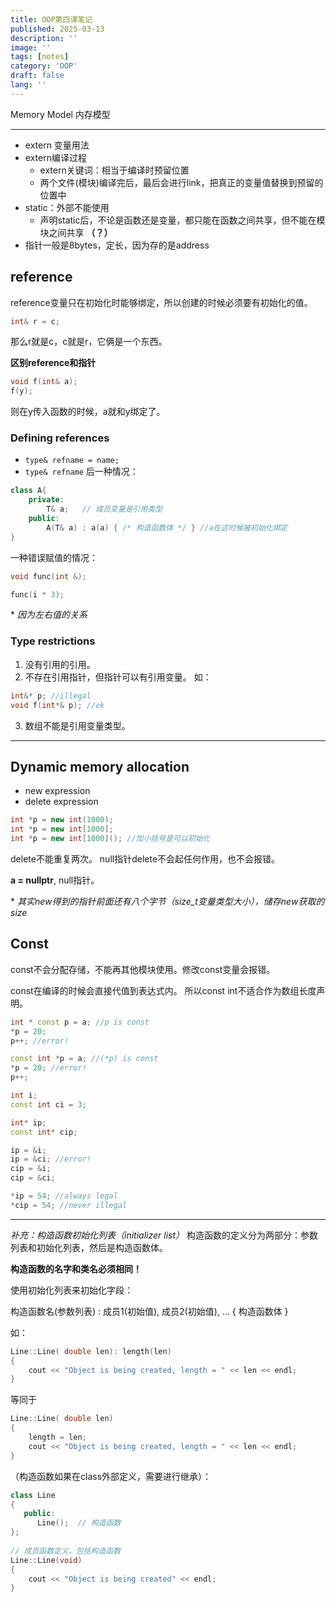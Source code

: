 ```yaml
---
title: OOP第四课笔记
published: 2025-03-13
description: ''
image: ''
tags: [notes]
category: 'OOP'
draft: false 
lang: ''
---
```

Memory Model 
内存模型

---

- extern 变量用法
- extern编译过程
    - extern关键词：相当于编译时预留位置
    - 两个文件(模块)编译完后，最后会进行link，把真正的变量值替换到预留的位置中
- static：外部不能使用
    - 声明static后，不论是函数还是变量，都只能在函数之间共享，但不能在模块之间共享 **（？）**
- 指针一般是8bytes，定长，因为存的是address

## reference
reference变量只在初始化时能够绑定，所以创建的时候必须要有初始化的值。
```cpp
int& r = c;
```
那么r就是c，c就是r，它俩是一个东西。

**区别reference和指针**

```cpp
void f(int& a);
f(y);
```
则在y传入函数的时候，a就和y绑定了。

### Defining references
- `type& refname = name;`
- `type& refname`
后一种情况：
```cpp
class A{
    private:
        T& a;   // 成员变量是引用类型
    public:
        A(T& a) : a(a) { /* 构造函数体 */ } //a在这时候被初始化绑定
}
```

一种错误赋值的情况：
```cpp
void func(int &);

func(i * 3);
```
\* *因为左右值的关系*


### Type restrictions
1. 没有引用的引用。
2. 不存在引用指针，但指针可以有引用变量。
如：
```cpp
int&* p; //illegal
void f(int*& p); //ok
```
3. 数组不能是引用变量类型。

---
## Dynamic memory allocation
- new expression
- delete expression
 
```cpp
int *p = new int(1000);
int *p = new int[1000];
int *p = new int[1000](); //加小括号是可以初始化
```
delete不能重复两次。
null指针delete不会起任何作用，也不会报错。

**a = nullptr**, null指针。

\* *其实new得到的指针前面还有八个字节（size_t变量类型大小），储存new获取的size*

## Const
const不会分配存储，不能再其他模块使用。修改const变量会报错。

const在编译的时候会直接代值到表达式内。
所以const int不适合作为数组长度声明。
```cpp
int * const p = a; //p is const
*p = 20;
p++; //error!

const int *p = a; //(*p) is const
*p = 20; //error!
p++;
```

```cpp
int i;
const int ci = 3;

int* ip;
const int* cip;

ip = &i;
ip = &ci; //error!
cip = &i;
cip = &ci;

*ip = 54; //always legal
*cip = 54; //never illegal
```

---
*补充：构造函数初始化列表（initializer list）*
构造函数的定义分为两部分：参数列表和初始化列表，然后是构造函数体。

**构造函数的名字和类名必须相同！**

使用初始化列表来初始化字段：

构造函数名(参数列表) : 成员1(初始值), 成员2(初始值), … { 构造函数体 }

如：
```cpp
Line::Line( double len): length(len)
{
    cout << "Object is being created, length = " << len << endl;
}
```
等同于
```cpp
Line::Line( double len)
{
    length = len;
    cout << "Object is being created, length = " << len << endl;
}
```

（构造函数如果在class外部定义，需要进行继承）：
```cpp
class Line
{
   public:
      Line();  // 构造函数
};
 
// 成员函数定义，包括构造函数
Line::Line(void)
{
    cout << "Object is being created" << endl;
}
```